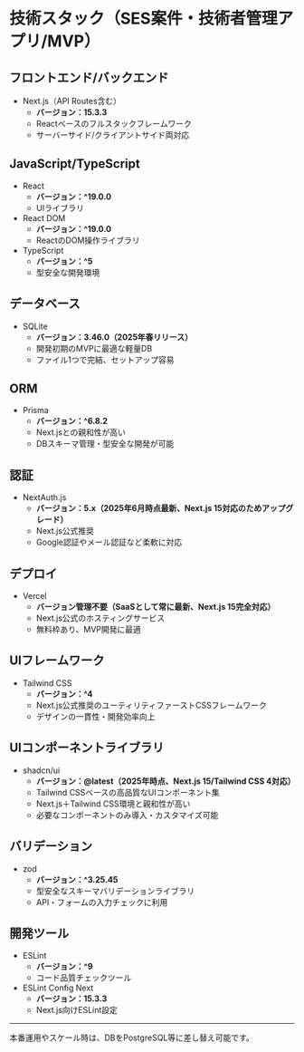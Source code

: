 # 技術スタック（SES案件・技術者管理アプリ/MVP）

## フロントエンド/バックエンド
- Next.js（API Routes含む）
  - **バージョン：15.3.3**
  - Reactベースのフルスタックフレームワーク
  - サーバーサイド/クライアントサイド両対応

## JavaScript/TypeScript
- React
  - **バージョン：^19.0.0**
  - UIライブラリ
- React DOM
  - **バージョン：^19.0.0**
  - ReactのDOM操作ライブラリ
- TypeScript
  - **バージョン：^5**
  - 型安全な開発環境

## データベース
- SQLite
  - **バージョン：3.46.0（2025年春リリース）**
  - 開発初期のMVPに最適な軽量DB
  - ファイル1つで完結、セットアップ容易

## ORM
- Prisma
  - **バージョン：^6.8.2**
  - Next.jsとの親和性が高い
  - DBスキーマ管理・型安全な開発が可能

## 認証
- NextAuth.js
  - **バージョン：5.x（2025年6月時点最新、Next.js 15対応のためアップグレード）**
  - Next.js公式推奨
  - Google認証やメール認証など柔軟に対応

## デプロイ
- Vercel
  - **バージョン管理不要（SaaSとして常に最新、Next.js 15完全対応）**
  - Next.js公式のホスティングサービス
  - 無料枠あり、MVP開発に最適

## UIフレームワーク
- Tailwind CSS
  - **バージョン：^4**
  - Next.js公式推奨のユーティリティファーストCSSフレームワーク
  - デザインの一貫性・開発効率向上

## UIコンポーネントライブラリ
- shadcn/ui
  - **バージョン：@latest（2025年時点、Next.js 15/Tailwind CSS 4対応）**
  - Tailwind CSSベースの高品質なUIコンポーネント集
  - Next.js＋Tailwind CSS環境と親和性が高い
  - 必要なコンポーネントのみ導入・カスタマイズ可能

## バリデーション
- zod
  - **バージョン：^3.25.45**
  - 型安全なスキーマバリデーションライブラリ
  - API・フォームの入力チェックに利用

## 開発ツール
- ESLint
  - **バージョン：^9**
  - コード品質チェックツール
- ESLint Config Next
  - **バージョン：15.3.3**
  - Next.js向けESLint設定

---

本番運用やスケール時は、DBをPostgreSQL等に差し替え可能です。 
